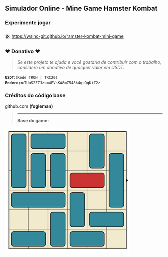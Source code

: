 ## Simulador Online - Mine Game Hamster Kombat
  
### Experimente jogar
𒆜 https://wsinc-git.github.io/ramster-kombat-mini-game

### ♥ Donativo ♥

> <i>Se este projeto te ajuda e você gostaria de contribuir com o trabalho, considere um donativo de qualquer valor em USDT.</i>

<code><b>USDT</b></code>:<code>(Rede TRON | TRC20)</code>
<br><code><b>Endereço</b></code>:<code>TUuS2ZZJzsm4FVsKA8mZ548k4qsQqKiZ2z</code>

### Créditos do código base
github.com <b>(fogleman)<b/>
> <hr>
> Base do game:
[<img src="base.gif" width="400">](https://wsinc-git.github.io/ramster-kombat-mini-game/index.html)
